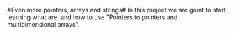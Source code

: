 #Even more pointers, arrays and strings#
In this project we are goint to start learning what are, and how to use "Pointers to pointers and multidimensional arrays".